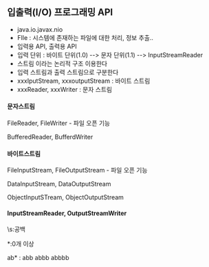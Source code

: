 ## 입출력(I/O) 프로그래밍 API

- java.io.javax.nio
- FIle : 시스템에 존재하는 파일에 대한 처리, 정보 추출..
- 입력용 API, 출력용 API
- 입력 단위 : 바이트 단위(1.0) --> 문자 단위(1.1) --> InputStreamReader
- 스트림 이라는 논리적 구조 이용한다
- 입력 스트림과 출력 스트림으로 구분한다
- xxxIputStream, xxxoutputStream : 바이트 스트림
- xxxReader, xxxWriter : 문자 스트림



#### 문자스트림

FileReader, FileWriter - 파일 오픈 기능

BufferedReader, BufferdWriter



#### 바이트스트림

FileInputStream, FileOutputStream - 파일 오픈 기능

DataInputStream, DataOutputStream

ObjectInputSTream, ObjectOutputStream



#### InputStreamReader, OutputStreamWriter



\s:공백

*:0개 이상

ab* : abb abbb abbbb











